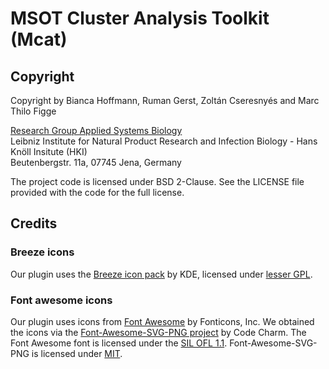# MSOT Cluster Analysis Toolkit (Mcat)

## Copyright

Copyright by Bianca Hoffmann, Ruman Gerst, Zoltán Cseresnyés and Marc Thilo Figge

[Research Group Applied Systems Biology](https://www.leibniz-hki.de/en/applied-systems-biology.html)  
Leibniz Institute for Natural Product Research and Infection Biology - Hans Knöll Insitute (HKI)  
Beutenbergstr. 11a, 07745 Jena, Germany  

The project code is licensed under BSD 2-Clause.
See the LICENSE file provided with the code for the full license.

## Credits

### Breeze icons

Our plugin uses the [Breeze icon pack](https://github.com/KDE/breeze-icons) by KDE,
licensed under [lesser GPL](https://raw.githubusercontent.com/KDE/breeze-icons/master/COPYING.LIB).

### Font awesome icons

Our plugin uses icons from [Font Awesome](https://fontawesome.com/) by Fonticons, Inc.
We obtained the icons via the [Font-Awesome-SVG-PNG project](https://github.com/encharm/Font-Awesome-SVG-PNG) by Code Charm.
The Font Awesome font is licensed under the [SIL OFL 1.1](http://scripts.sil.org/OFL).
Font-Awesome-SVG-PNG is licensed under [MIT](https://raw.githubusercontent.com/encharm/Font-Awesome-SVG-PNG/master/LICENSE).
